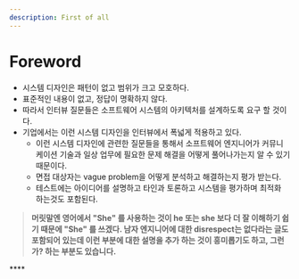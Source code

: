 ```yaml
---
description: First of all
---
```


# Foreword

* 시스템 디자인은 패턴이 없고 범위가 크고 모호하다.
* 표준적인 내용이 없고, 정답이 명확하지 않다.
* 따라서 인터뷰 질문들은 소프트웨어 시스템의 아키텍처를 설계하도록 요구 할 것이다. 
* 기업에서는 이런 시스템 디자인을 인터뷰에서 폭넓게 적용하고 있다.
  * 이런 시스템 디자인에 관련한 질문들을 통해서 소프트웨어 엔지니어가 커뮤니케이션 기술과 일상 업무에 필요한 문제 해결을 어떻게 풀어나가는지 알 수 있기 때문이다.
  * 면접 대상자는 vague problem을 어떻게 분석하고 해결하는지 평가 받는다.
  * 테스트에는 아이디어를 설명하고 타인과 토론하고 시스템을 평가하며 최적화 하는것도 포함된다.

> **머릿말엔 영어에서 "She" 를 사용하는 것이 he 또는 she 보다 더 잘 이해하기 쉽기 때문에 "She" 를 쓰겠다. 남자 엔지니어에 대한 disrespect는 없다라는 글도 포함되어 있는데 이런 부분에 대한 설명을 추가 하는 것이 흥미롭기도 하고, 그런가? 하는 부분도 있습니다.**

\*\*\*\*

